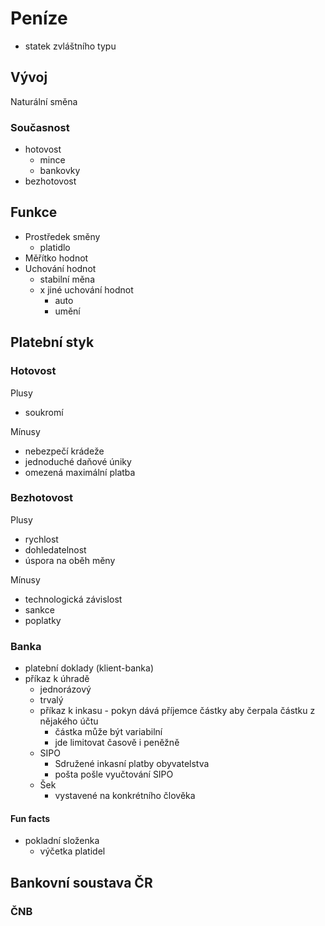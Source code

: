 # Peníze

- statek zvláštního typu

## Vývoj

Naturální směna

### Současnost

- hotovost
    - mince
    - bankovky
- bezhotovost

## Funkce

- Prostředek směny
    - platidlo
- Měřítko hodnot
- Uchování hodnot
    - stabilní měna
    - x jiné uchování hodnot
        - auto
        - umění

## Platební styk

### Hotovost

Plusy
- soukromí 

Mínusy
- nebezpečí krádeže
- jednoduché daňové úniky
- omezená maximální platba

### Bezhotovost

Plusy
- rychlost
- dohledatelnost
- úspora na oběh měny

Mínusy
- technologická závislost
- sankce
- poplatky

### Banka

- platební doklady (klient-banka)
- příkaz k úhradě
    - jednorázový
    - trvalý
    - příkaz k inkasu - pokyn dává příjemce částky aby čerpala částku z nějakého účtu
        - částka může být variabilní
        - jde limitovat časově i peněžně
    - SIPO
        - Sdružené inkasní platby obyvatelstva
        - pošta pošle vyučtování SIPO
    - Šek
        - vystavené na konkrétního člověka

#### Fun facts

- pokladní složenka
    - výčetka platidel

## Bankovní soustava ČR

### ČNB